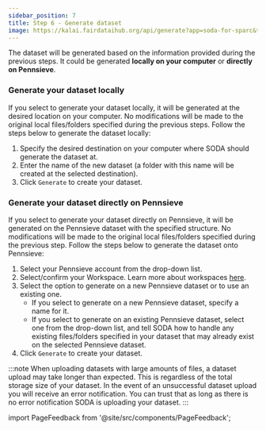 ```yaml
---
sidebar_position: 7
title: Step 6 - Generate dataset
image: https://kalai.fairdataihub.org/api/generate?app=soda-for-sparc&title=Step%206%20-%20Generate%20dataset&description=Prepare%20Dataset
---
```


The dataset will be generated based on the information provided during the previous steps. It could be generated **locally on your computer** or **directly on Pennsieve**.

### Generate your dataset locally

If you select to generate your dataset locally, it will be generated at the desired location on your computer. No modifications will be made to the original local files/folders specified during the previous steps. Follow the steps below to generate the dataset locally:

1. Specify the desired destination on your computer where SODA should generate the dataset at.
2. Enter the name of the new dataset (a folder with this name will be created at the selected destination).
3. Click `Generate` to create your dataset.

### Generate your dataset directly on Pennsieve

If you select to generate your dataset directly on Pennsieve, it will be generated on the Pennsieve dataset with the specified structure. No modifications will be made to the original local files/folders specified during the previous step. Follow the steps below to generate the dataset onto Pennsieve:

1. Select your Pennsieve account from the drop-down list.
2. Select/confirm your Workspace. Learn more about workspaces [here](../../how-to/how-to-use-workspaces.md).
3. Select the option to generate on a new Pennsieve dataset or to use an existing one.
   - If you select to generate on a new Pennsieve dataset, specify a name for it.
   - If you select to generate on an existing Pennsieve dataset, select one from the drop-down list, and tell SODA how to handle any existing files/folders specified in your dataset that may already exist on the selected Pennsieve dataset.
4. Click `Generate` to create your dataset.

:::note
When uploading datasets with large amounts of files, a dataset upload may take longer than expected. This is regardless of the total storage size of your dataset. In the event of an unsuccessful dataset upload you will receive an error notification. You can trust that as long as there is no error notification SODA is uploading your dataset.
:::

import PageFeedback from '@site/src/components/PageFeedback';

<PageFeedback />
